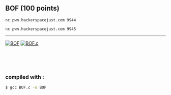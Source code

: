 BOF (100 points)
----------------------------------------

`nc pwn.hackerspacejust.com 9944`

`nc pwn.hackerspacejust.com 9945`

----------------------------------------

[![BOF][1]][1_url]
[![BOF.c][2]][2_url]

[1]: https://img.shields.io/badge/-BOF-blue?style=for-the-badge&logo=
[2]: https://img.shields.io/badge/-BOF.c-blue?style=for-the-badge&logo=

[1_url]: BOF
[2_url]: BOF.c


<br>
<br>
<br>

### compiled with :

```bash
$ gcc BOF.c -o BOF
```
